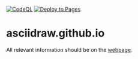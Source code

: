 [![CodeQL](https://github.com/asciidraw/asciidraw.github.io/actions/workflows/github-code-scanning/codeql/badge.svg)](https://github.com/asciidraw/asciidraw.github.io/actions/workflows/github-code-scanning/codeql)
[![Deploy to Pages](https://github.com/asciidraw/asciidraw.github.io/actions/workflows/pages-deploy.yml/badge.svg)](https://github.com/asciidraw/asciidraw.github.io/actions/workflows/pages-deploy.yml)

# asciidraw.github.io

All relevant information should be on the [webpage](https://asciidraw.github.io).
